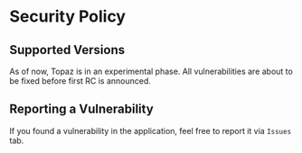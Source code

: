 # Security Policy

## Supported Versions

As of now, Topaz is in an experimental phase. All vulnerabilities are about to be fixed before first RC is announced.

## Reporting a Vulnerability

If you found a vulnerability in the application, feel free to report it via `Issues` tab.
